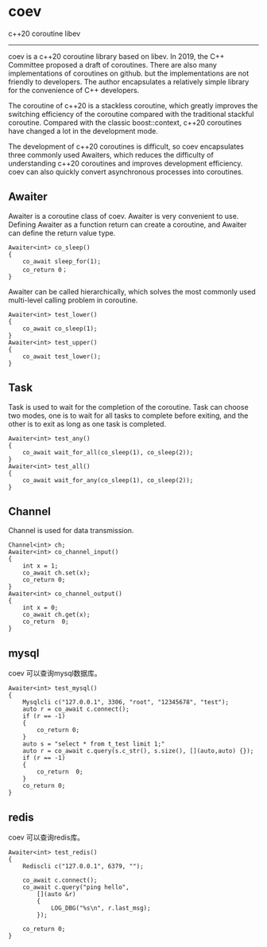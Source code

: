 # coev
c++20 coroutine libev

---

coev is a c++20 coroutine library based on libev. In 2019, the C++ Committee proposed a draft of coroutines. There are also many implementations of coroutines on github. but the implementations are not friendly to developers. The author encapsulates a relatively simple library for the convenience of C++ developers.

The coroutine of c++20 is a stackless coroutine, which greatly improves the switching efficiency of the coroutine compared with the traditional stackful coroutine. Compared with the classic boost::context, c++20 coroutines have changed a lot in the development mode.

The development of c++20 coroutines is difficult, so coev encapsulates three commonly used Awaiters, which reduces the difficulty of understanding c++20 coroutines and improves development efficiency. coev can also quickly convert asynchronous processes into coroutines.

## Awaiter

Awaiter is a coroutine class of coev. Awaiter is very convenient to use. Defining Awaiter as a function return can create a coroutine, and Awaiter can define the return value type.

```
Awaiter<int> co_sleep()  
{  
	co_await sleep_for(1); 
	co_return 0；  
}  
```

Awaiter can be called hierarchically, which solves the most commonly used multi-level calling problem in coroutine.


```
Awaiter<int> test_lower()
{
	co_await co_sleep(1);
}
Awaiter<int> test_upper()
{
	co_await test_lower();
}
```


## Task


Task is used to wait for the completion of the coroutine. Task can choose two modes, one is to wait for all tasks to complete before exiting, and the other is to exit as long as one task is completed.

```
Awaiter<int> test_any()
{
	co_await wait_for_all(co_sleep(1), co_sleep(2));
}
Awaiter<int> test_all()
{
	co_await wait_for_any(co_sleep(1), co_sleep(2));
}
```

## Channel

Channel is used for data transmission.

```
Channel<int> ch;  
Awaiter<int> co_channel_input()  
{  
	int x = 1;  
	co_await ch.set(x); 
	co_return 0;  
}  
Awaiter<int> co_channel_output()  
{  
	int x = 0;  
	co_await ch.get(x); 	
	co_return  0;  
}  
```

## mysql

coev 可以查询mysql数据库。
```
Awaiter<int> test_mysql()
{
	Mysqlcli c("127.0.0.1", 3306, "root", "12345678", "test");
	auto r = co_await c.connect();
	if (r == -1)
	{
		co_return 0;
	}
	auto s = "select * from t_test limit 1;"
	auto r = co_await c.query(s.c_str(), s.size(), [](auto,auto) {});
	if (r == -1)
	{
		co_return  0;
	}
	co_return 0;
}
```

## redis

coev 可以查询redis库。
```
Awaiter<int> test_redis()
{
	Rediscli c("127.0.0.1", 6379, "");

	co_await c.connect();
	co_await c.query("ping hello",
		[](auto &r)
		{
			LOG_DBG("%s\n", r.last_msg);
		});

	co_return 0;
}
```
